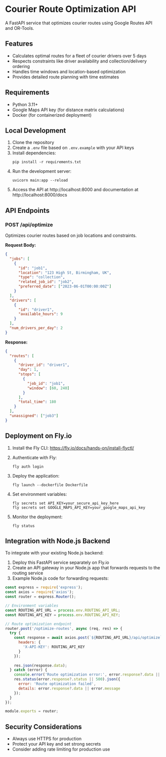 
# Courier Route Optimization API

A FastAPI service that optimizes courier routes using Google Routes API and OR-Tools.

## Features

- Calculates optimal routes for a fleet of courier drivers over 5 days
- Respects constraints like driver availability and collection/delivery ordering
- Handles time windows and location-based optimization
- Provides detailed route planning with time estimates

## Requirements

- Python 3.11+
- Google Maps API key (for distance matrix calculations)
- Docker (for containerized deployment)

## Local Development

1. Clone the repository
2. Create a `.env` file based on `.env.example` with your API keys
3. Install dependencies:
   ```
   pip install -r requirements.txt
   ```
4. Run the development server:
   ```
   uvicorn main:app --reload
   ```
5. Access the API at http://localhost:8000 and documentation at http://localhost:8000/docs

## API Endpoints

### POST /api/optimize

Optimizes courier routes based on job locations and constraints.

**Request Body:**
```json
{
  "jobs": [
    {
      "id": "job1",
      "location": "123 High St, Birmingham, UK",
      "type": "collection",
      "related_job_id": "job2",
      "preferred_date": ["2023-06-01T00:00:00Z"]
    }
  ],
  "drivers": [
    {
      "id": "driver1",
      "available_hours": 9
    }
  ],
  "num_drivers_per_day": 2
}
```

**Response:**
```json
{
  "routes": [
    {
      "driver_id": "driver1",
      "day": 1,
      "stops": [
        {
          "job_id": "job1",
          "window": [60, 240]
        }
      ],
      "total_time": 180
    }
  ],
  "unassigned": ["job3"]
}
```

## Deployment on Fly.io

1. Install the Fly CLI: https://fly.io/docs/hands-on/install-flyctl/

2. Authenticate with Fly:
   ```
   fly auth login
   ```

3. Deploy the application:
   ```
   fly launch --dockerfile Dockerfile
   ```

4. Set environment variables:
   ```
   fly secrets set API_KEY=your_secure_api_key_here
   fly secrets set GOOGLE_MAPS_API_KEY=your_google_maps_api_key
   ```

5. Monitor the deployment:
   ```
   fly status
   ```

## Integration with Node.js Backend

To integrate with your existing Node.js backend:

1. Deploy this FastAPI service separately on Fly.io
2. Create an API gateway in your Node.js app that forwards requests to the routing service
3. Example Node.js code for forwarding requests:

```javascript
const express = require('express');
const axios = require('axios');
const router = express.Router();

// Environment variables
const ROUTING_API_URL = process.env.ROUTING_API_URL;
const ROUTING_API_KEY = process.env.ROUTING_API_KEY;

// Route optimization endpoint
router.post('/optimize-routes', async (req, res) => {
  try {
    const response = await axios.post(`${ROUTING_API_URL}/api/optimize`, req.body, {
      headers: {
        'X-API-KEY': ROUTING_API_KEY
      }
    });
    
    res.json(response.data);
  } catch (error) {
    console.error('Route optimization error:', error.response?.data || error.message);
    res.status(error.response?.status || 500).json({
      error: 'Route optimization failed',
      details: error.response?.data || error.message
    });
  }
});

module.exports = router;
```

## Security Considerations

- Always use HTTPS for production
- Protect your API key and set strong secrets
- Consider adding rate limiting for production use
